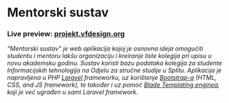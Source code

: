 <h1>Mentorski sustav</h1>

<h3>Live preview: <a href="http://projekt.vfdesign.org/" target="_blank">projekt.vfdesign.org</a></h3>

<p>
<i>
"Mentorski sustav" je web aplikacija kojoj je osnovna ideja omogućiti studentu i mentoru lakšu organizaciju i kreiranje liste kolegija pri upisu u novu akademsku godinu. Sustav koristi bazu podataka kolegija za studente Informacijskih tehnologija na Odjelu za stručne studije u Splitu. Aplikacija je napravljena u PHP <a href="http://laravel.com/" target="_blank">Laravel</a> frameworku, uz korištenje <a href="http://getbootstrap.com/" target="_blank">Bootstrap-a</a> (HTML, CSS, and JS framework), te također i uz pomoć <a href="http://laravel.com/docs/4.2/templates" target="_blank">Blade Templating enginea</a>, koji je već ugrađen u sami Laravel framework.
</i>
</p>
